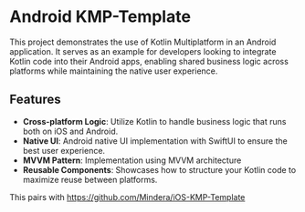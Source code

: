 # Android KMP-Template

This project demonstrates the use of Kotlin Multiplatform in an Android application. It serves as an example for developers looking to integrate Kotlin code into their Android apps, enabling shared business logic across platforms while maintaining the native user experience.

## Features

- **Cross-platform Logic**: Utilize Kotlin to handle business logic that runs both on iOS and Android.
- **Native UI**: Android native UI implementation with SwiftUI to ensure the best user experience.
- **MVVM Pattern**: Implementation using MVVM architecture 
- **Reusable Components**: Showcases how to structure your Kotlin code to maximize reuse between platforms.



This pairs with https://github.com/Mindera/iOS-KMP-Template
